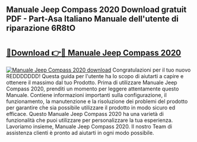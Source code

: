 ## Manuale Jeep Compass 2020 Download gratuit PDF - Part-Asa Italiano Manuale dell'utente di riparazione 6R8tO

# <h2><a href="http://dfcjh0.blite.top/?on=Manuale+Jeep+Compass+2020">🔗Download 👉🔴 Manuale Jeep Compass 2020</a></h2>

[![Manuale Jeep Compass 2020 download](https://i.imgur.com/lujVjoI.png)](http://dfcjh0.blite.top/?on=Manuale+Jeep+Compass+2020)
Congratulazioni per il tuo nuovo REDDDDDDD! Questa guida per l'utente ha lo scopo di aiutarti a capire e ottenere il massimo dal tuo Prodotto. Prima di utilizzare Manuale Jeep Compass 2020, prenditi un momento per leggere attentamente questo Manuale. Contiene informazioni importanti sulla configurazione, il funzionamento, la manutenzione e la risoluzione dei problemi del prodotto per garantire che sia possibile utilizzare il prodotto in modo sicuro ed efficace. Questo Manuale Jeep Compass 2020 ha una varietà di funzionalità che puoi utilizzare per personalizzare la tua esperienza. Lavoriamo insieme, Manuale Jeep Compass 2020. Il nostro Team di assistenza clienti è pronto ad aiutarti in ogni modo possibile.
